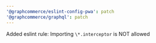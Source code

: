 ```yaml
---
'@graphcommerce/eslint-config-pwa': patch
'@graphcommerce/graphql': patch
---
```


Added eslint rule: Importing `\*.interceptor` is NOT allowed
